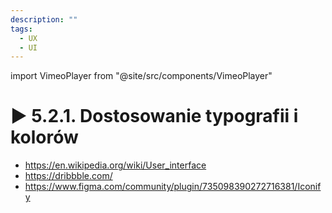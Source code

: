 ```yaml
---
description: ""
tags:
  - UX
  - UI
---
```


import VimeoPlayer from "@site/src/components/VimeoPlayer"

# ▶️ 5.2.1. Dostosowanie typografii i kolorów

<VimeoPlayer videoId="643182577" />

- https://en.wikipedia.org/wiki/User_interface
- https://dribbble.com/
- https://www.figma.com/community/plugin/735098390272716381/Iconify
